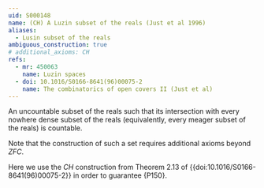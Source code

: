 ```yaml
---
uid: S000148
name: (CH) A Luzin subset of the reals (Just et al 1996)
aliases:
  - Lusin subset of the reals
ambiguous_construction: true
# additional_axioms: CH
refs:
  - mr: 450063
    name: Luzin spaces
  - doi: 10.1016/S0166-8641(96)00075-2
    name: The combinatorics of open covers II (Just et al)
---
```


An uncountable subset of the reals such that its intersection with
every nowhere dense subset of the reals (equivalently,
every meager subset of the reals) is countable.

Note that the construction of such a set requires additional axioms beyond $ZFC$.

Here we use the $CH$ construction from Theorem 2.13 of {{doi:10.1016/S0166-8641(96)00075-2}}
in order to guarantee {P150}.

